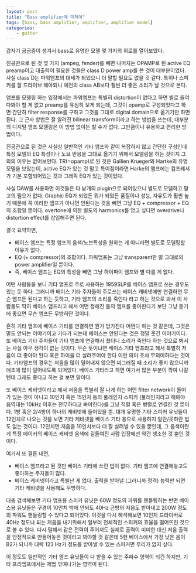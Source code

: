 ```yaml
---
layout: post
title: "Bass amplifier에 대하여"
tags: [bass, bass amplifier, amplifier, amplifier model]
categories:
    - guitar
---
```


갑자기 궁금증이 생겨서 bass로 유명한 모델 몇 가지의 회로를 열어보았다. 

진공관으로 된 것 몇 가지 (ampeg, fender)를 빼면 나머지는 OPAMP로 된 active EQ preamp이고 대출력이 필요한 것들은 class D power amp를 쓴 것이 대부분이었다. 사실 class D는 파워앰프의 대세가 되었으니 더 말할 필요도 없을 것 같다. 특히나 스피커를 잘 드라이브 해야되니 예전의 class AB보다 훨씬 더 좋은 소리가 날 것으로 본다. 

앰프를 모델링 하는 입장에서는 파워앰프는 특별히 distortion이 없다고 하면 별로 들여다봐야 할 게 없고 preamp를 유심히 보게 되는데, 그것이 opamp로 구성되었다고 하면 간단히 filter response를 구하고 그것을 그대로 digital domain으로 옮기기만 하면 된다. 그 근사 방법은 잘 알려진 bilinear transform이라고 하는 방법을 쓰는데, 대부분의 디지털 앰프 모델링은 이 방법 없이는 할 수가 없다. 그만큼이나 유용하고 편리한 방법이다. 

진공관으로 된 것은 사실상 일반적인 기타 앰프와 같이 복잡하지 않고 간단한 구성인데 특정 모델의 EQ 특성이나 노브 반응을 그대로 옮기기 위해서 모델링을 하는 것이지 그 외의 이유는 없어보인다. TR(=opamp)로 된 것은 Gallien Krueger와 Hartke의 유명 모델을 보았는데, active EQ가 있는 것 말고 특이점이라면 Harke의 앰프에는 컴프레서가 기본 포함되어있는 것과 그래픽 EQ가 있는 것이었다.

사실 DAW를 사용하면 이것들은 다 낱개의 plugin으로 되어있으니 별도로 모델하고 말고의 필요가 없다. Graphic EQ가 되었든 뭐가 되었든 품질이나 성능, 자유도가 훨씬 높기 때문에 꼭 이러한 앰프가 아니면 안된다는 것을 빼면 그냥 EQ + compressor + EQ의 조합일 뿐이다. overtone에 의한 별도의 harmonics를 얻고 싶다면 overdrive나 distortion effect를 삽입해주면 된다.

결국 요약하면,
- 베이스 앰프는 특정 앰프의 음색/노브특성을 원하는 게 아니라면 별도로 모델링할 이유가 없다.
- EQ (+ compressor)의 조합이다. 파워앰프는 그냥 transparent한 말 그대로의 power amplifier일 뿐이다. 
- 즉, 베이스 앰프는 EQ의 특성을 빼면 그냥 하이파이 앰프와 별 다를 게 없다.

어떤 사람들을 보니 기타 앰프로 주로 사용하는 1959SLP를 베이스 앰프로 쓰는 경우도 있는 듯 하다. 그러니까 베이스 기타 주자들이 주로쓰는 베이스 캐비넷에만 연결하면 무슨 앰프든 된다고 하는 듯하고, 기타 앰프의 소리를 죽인다 라고 하는 것으로 봐서 이 사람들도 딱히 베이스 앰프라고 해서 어떤 정해진 틀의 앰프를 좋아한다기 보단 그냥 듣기에 좋으면 무슨 앰프든 무방하단 것이다. 

흔히 기타 앰프에 베이스 기타를 연결하면 뭔가 망가진다 어쩐다 하는 것 같은데, 그것은 말도 안되는 이야기이고 기타가 되는데 베이스는 안된다는 것은 정말 웃긴 이야기이다. 또 베이스 기타 주자들이 기타 앰프에 연결해서 쳤더니 소리가 죽인다 하는 것으로 봐서는 사실 아무 생각이 없는 것이다. 무슨 뜻이냐면 베이스 기타 앰프라고 해서 특별히 저음이 더 좋아야 된다 혹은 하이을 더 살려주어야 한다 이런 의미 조차 무의미하다는 것이다. 기타앰프의 경우는 저음을 많이 덜어내지 않으면 찌그러질 때 소리가 좋지 않으니까 애초에 많이 덜어내도록 되어있다. 베이스 기타라고 하면 여기서 많은 부분이 깎여 나갈텐데 그래도 좋다고 하는 걸 보면 말이다.

또 베이스 케비넷이라고 해서 저음을 특별히 잘 나게 하는 어떤 filter network이 들어가 있는 것이 아니고 10인치 혹은 15인치 등의 풀레인지 스피커 (풀레인지라고 해봐야 음역대는 10kHz 이후는 전무하다고 봐야한다)를 그냥 직렬 혹은 병렬로 연결한 것 뿐이다. 1방 혹은 2/4방이 하나의 캐비넷에 들어있을 뿐. 대개 유명한 기타 스피커 유닛들이 12인치로 나오는 것을 보면 기타 케비넷을 베이스 기타 용으로 사용하지 말란/못하란 법도 없는 것이다. 12인치면 저음을 10인치보다 더 잘 살려낼 수 있을 뿐인데, 그 음색이란 게 특정 메이커의 베이스 캐비넷 음색에 길들여진 사람 입장에선 약간 생소한 것 뿐인 것이다.

여기서 또 결론 내면,
- 베이스 앰프라고 된 것만 베이스 기타에 쓰란 법이 없다. 기타 앰프에 연결해놓고도 좋아하는 주자들이 많다.
- 베이스 케비넷이라고 특별난 게 없다. 출력을 받아낼 (그러니까 정격) 능력만 되면 기타 케비넷을 사용해도 무방하다.

대충 검색해보면 기타 앰프용 스피커 유닛은 60W 정도의 파워를 핸들링하는 반면 베이스용 유닛들은 구경이 10인치 밖에 안되도 40Hz 근방의 저음도 받아내고 200W 정도의 파워도 핸들링할 수 있다고 되어있다. 이것을 다시 해석해보면 10인치 드라이버로 40Hz 정도나 되는 저음을 내기위해서 일부러 전체적인 스피커의 효율을 떨어뜨린 것으로 볼 수 있다. 다시 말해서 같은 전력이 주어져도 실제로 출력이 미미한 대신 저음 출력을 안정적으로 만들어놓은 것이라고 봐야할 것 같은데 5현 베이스에서 가장 낮은 음이 B2가 되니까 대략 123 Hz가 정도를 받아낼 수 있는 스피커면 무리가 없지 싶다.

이 정도도 일반적인 기타 앰프 유닛들이 다 받을 수 있는 주파수 영역이 되긴 하지만, 기타 프리앰프에서는 제법 깎여나가는 영역이 된다. 